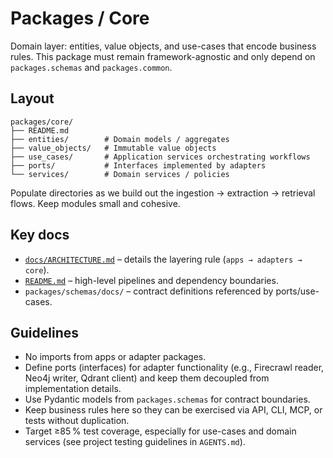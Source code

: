 # Packages / Core

Domain layer: entities, value objects, and use-cases that encode business rules.
This package must remain framework-agnostic and only depend on `packages.schemas`
and `packages.common`.

## Layout

```
packages/core/
├── README.md
├── entities/        # Domain models / aggregates
├── value_objects/   # Immutable value objects
├── use_cases/       # Application services orchestrating workflows
├── ports/           # Interfaces implemented by adapters
└── services/        # Domain services / policies
```

Populate directories as we build out the ingestion → extraction → retrieval
flows. Keep modules small and cohesive.

## Key docs

- [`docs/ARCHITECTURE.md`](../../docs/ARCHITECTURE.md) – details the layering
  rule (`apps → adapters → core`).
- [`README.md`](../../README.md) – high-level pipelines and dependency
  boundaries.
- `packages/schemas/docs/` – contract definitions referenced by ports/use-cases.

## Guidelines

- No imports from apps or adapter packages.
- Define ports (interfaces) for adapter functionality (e.g., Firecrawl reader,
  Neo4j writer, Qdrant client) and keep them decoupled from implementation
  details.
- Use Pydantic models from `packages.schemas` for contract boundaries.
- Keep business rules here so they can be exercised via API, CLI, MCP, or tests
  without duplication.
- Target ≥85 % test coverage, especially for use-cases and domain services (see
  project testing guidelines in `AGENTS.md`).
